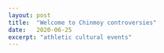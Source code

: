 ```yaml
---
layout: post
title:  "Welcome to Chinmoy controversies"
date:   2020-06-25
excerpt: "athletic cultural events"
---
```

